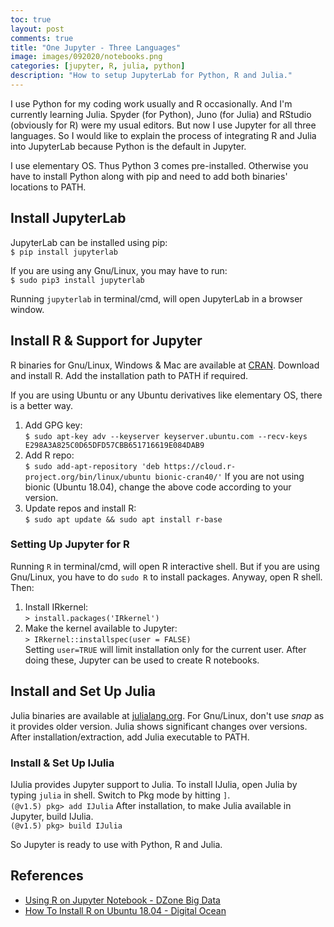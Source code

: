 ```yaml
---
toc: true
layout: post
comments: true
title: "One Jupyter - Three Languages" 
image: images/092020/notebooks.png
categories: [jupyter, R, julia, python]
description: "How to setup JupyterLab for Python, R and Julia."
---
```

I use Python for my coding work usually and R occasionally. And I'm currently learning Julia. Spyder (for Python), Juno (for Julia) and RStudio (obviously for R) were my usual editors. But now I use Jupyter for all three languages. So I would like to explain the process of integrating R and Julia into JupyterLab because Python is the default in Jupyter.

I use elementary OS. Thus Python 3 comes pre-installed. Otherwise you have to install Python along with pip and need to add both binaries' locations to PATH.

## Install JupyterLab
JupyterLab can be installed using pip:<br/>
`$ pip install jupyterlab`

If you are using any Gnu/Linux, you may have to run:<br/>
`$ sudo pip3 install jupyterlab`

Running `jupyterlab` in terminal/cmd, will open JupyterLab in a browser window.


## Install R & Support for Jupyter
R binaries for Gnu/Linux, Windows & Mac are available at [CRAN](https://cloud.r-project.org/index.html). Download and install R. Add the installation path to PATH if required.

If you are using Ubuntu or any Ubuntu derivatives like elementary OS, there is a better way.
1. Add GPG key:<br/> 
`$ sudo apt-key adv --keyserver keyserver.ubuntu.com --recv-keys E298A3A825C0D65DFD57CBB651716619E084DAB9`
2. Add R repo:<br/>
`$ sudo add-apt-repository 'deb https://cloud.r-project.org/bin/linux/ubuntu bionic-cran40/'`
If you are not using bionic (Ubuntu 18.04), change the above code according to your version.
3. Update repos and install R:<br/>
`$ sudo apt update && sudo apt install r-base`

### Setting Up Jupyter for R
Running `R` in terminal/cmd, will open R interactive shell. But if you are using Gnu/Linux, you have to do `sudo R` to install packages. Anyway, open R shell. Then:
1. Install IRkernel:<br/>
`> install.packages('IRkernel')`
2. Make the kernel available to Jupyter:<br/>
`> IRkernel::installspec(user = FALSE)`<br/>
Setting `user=TRUE` will limit installation only for the current user.
After doing these, Jupyter can be used to create R notebooks.

## Install and Set Up Julia
Julia binaries are available at [julialang.org](https://julialang.org/downloads/). For Gnu/Linux, don't use *snap* as it provides older version. Julia shows significant changes over versions. After installation/extraction, add Julia executable to PATH. 

### Install & Set Up IJulia
IJulia provides Jupyter support to Julia. To install IJulia, open Julia by typing `julia` in shell. Switch to Pkg mode by hitting `]`.<br/>
`(@v1.5) pkg> add IJulia`
After installation, to make Julia available in Jupyter, build IJulia.<br/>
`(@v1.5) pkg> build IJulia`

So Jupyter is ready to use with Python, R and Julia.

## References
* [Using R on Jupyter Notebook - DZone Big Data](https://dzone.com/articles/using-r-on-jupyternbspnotebook)
* [How To Install R on Ubuntu 18.04 - Digital Ocean](https://www.digitalocean.com/community/tutorials/how-to-install-r-on-ubuntu-18-04-quickstart)
